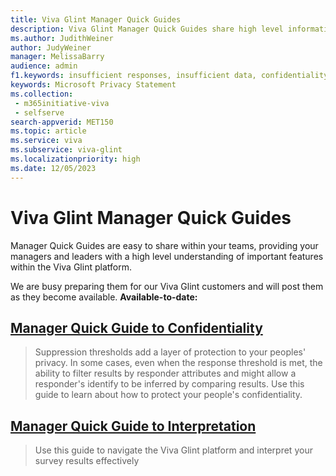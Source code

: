 ```yaml
---
title: Viva Glint Manager Quick Guides
description: Viva Glint Manager Quick Guides share high level information in easy-to-understand chunks.
ms.author: JudithWeiner
author: JudyWeiner
manager: MelissaBarry
audience: admin
f1.keywords: insufficient responses, insufficient data, confidentiality
keywords: Microsoft Privacy Statement 
ms.collection: 
 - m365initiative-viva
 - selfserve
search-appverid: MET150
ms.topic: article
ms.service: viva
ms.subservice: viva-glint
ms.localizationpriority: high
ms.date: 12/05/2023
---
```


# Viva Glint Manager Quick Guides

Manager Quick Guides are easy to share within your teams, providing your managers and leaders with a high level understanding of important features within the Viva Glint platform.

We are busy preparing them for our Viva Glint customers and will post them as they become available. **Available-to-date:**

## [**Manager Quick Guide to Confidentiality**](/../../glint/setup/quick-guide-confidentiality)
> Suppression thresholds add a layer of protection to your peoples' privacy. In some cases, even when the response threshold is met, the ability to filter results by responder attributes and might allow a responder's identify to be inferred by comparing results. Use this guide to learn about how to protect your people's confidentiality.

## [**Manager Quick Guide to Interpretation**](https://adoption.microsoft.com/files/viva/glint/Microsoft-Viva-Glint-manager-quick-guide.pdf)
> Use this guide to navigate the Viva Glint platform and interpret your survey results effectively
